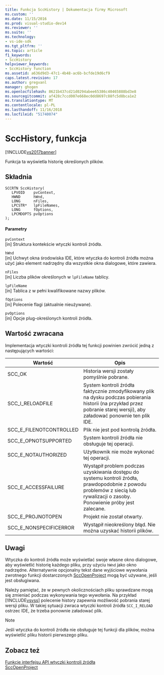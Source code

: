 ```yaml
---
title: Funkcja SccHistory | Dokumentacja firmy Microsoft
ms.custom: ''
ms.date: 11/15/2016
ms.prod: visual-studio-dev14
ms.reviewer: ''
ms.suite: ''
ms.technology:
- vs-ide-sdk
ms.tgt_pltfrm: ''
ms.topic: article
f1_keywords:
- SccHistory
helpviewer_keywords:
- SccHistory function
ms.assetid: a636d9d3-47c1-4b48-ac6b-bcfde19d6cf9
caps.latest.revision: 17
ms.author: gregvanl
manager: ghogen
ms.openlocfilehash: 8621b437cd21d0294abee65386c40465888bd3e8
ms.sourcegitcommit: af428c7ccd007e668ec0dd8697c88fc5d8bca1e2
ms.translationtype: MT
ms.contentlocale: pl-PL
ms.lasthandoff: 11/16/2018
ms.locfileid: "51740074"
---
```

# <a name="scchistory-function"></a>SccHistory, funkcja
[!INCLUDE[vs2017banner](../includes/vs2017banner.md)]

Funkcja ta wyświetla historię określonych plików.  
  
## <a name="syntax"></a>Składnia  
  
```cpp#  
SCCRTN SccHistory(  
   LPVOID    pvContext,  
   HWND      hWnd,  
   LONG      nFiles,  
   LPCSTR*   lpFileNames,  
   LONG      fOptions,  
   LPCMDOPTS pvOptions  
);  
```  
  
#### <a name="parameters"></a>Parametry  
 `pvContext`  
 [in] Struktura kontekście wtyczki kontroli źródła.  
  
 `hWnd`  
 [in] Uchwyt okna środowiska IDE, które wtyczka do kontroli źródła można użyć jako element nadrzędny dla wszystkie okna dialogowe, które zawiera.  
  
 `nFiles`  
 [in] Liczba plików określonych w `lpFileName` tablicy.  
  
 `lpFileName`  
 [in] Tablica z w pełni kwalifikowane nazwy plików.  
  
 `fOptions`  
 [in] Polecenie flagi (aktualnie nieużywane).  
  
 `pvOptions`  
 [in] Opcje plug-określonych kontroli źródła.  
  
## <a name="return-value"></a>Wartość zwracana  
 Implementacja wtyczki kontroli źródła tej funkcji powinien zwrócić jedną z następujących wartości:  
  
|Wartość|Opis|  
|-----------|-----------------|  
|SCC_OK|Historia wersji zostały pomyślnie pobrane.|  
|SCC_I_RELOADFILE|System kontroli źródła faktycznie zmodyfikowany plik na dysku podczas pobierania historii (na przykład przez pobranie starej wersji), aby załadować ponownie ten plik IDE.|  
|SCC_E_FILENOTCONTROLLED|Plik nie jest pod kontrolą źródła.|  
|SCC_E_OPNOTSUPPORTED|System kontroli źródła nie obsługuje tej operacji.|  
|SCC_E_NOTAUTHORIZED|Użytkownik nie może wykonać tej operacji.|  
|SCC_E_ACCESSFAILURE|Wystąpił problem podczas uzyskiwania dostępu do systemu kontroli źródła, prawdopodobnie z powodu problemów z siecią lub rywalizacji o zasoby. Ponowienie próby jest zalecane.|  
|SCC_E_PROJNOTOPEN|Projekt nie został otwarty.|  
|SCC_E_NONSPECIFICERROR|Wystąpił nieokreślony błąd. Nie można uzyskać historii plików.|  
  
## <a name="remarks"></a>Uwagi  
 Wtyczka do kontroli źródła może wyświetlać swoje własne okno dialogowe, aby wyświetlić historię każdego pliku, przy użyciu `hWnd` jako okno nadrzędne. Alternatywnie opcjonalny tekst dane wyjściowe wywołania zwrotnego funkcji dostarczonych [SccOpenProject](../extensibility/sccopenproject-function.md) mogą być używane, jeśli jest obsługiwana.  
  
 Należy pamiętać, że w pewnych okolicznościach pliku sprawdzane mogą się zmieniać podczas wykonywania tego wywołania. Na przykład [!INCLUDE[vsvss](../includes/vsvss-md.md)] polecenie history zapewnia możliwość pobrania starej wersji pliku. W takiej sytuacji zwraca wtyczki kontroli źródła `SCC_I_RELOAD` ostrzec IDE, że trzeba ponownie załadować plik.  
  
> [!NOTE]
>  Jeśli wtyczka do kontroli źródła nie obsługuje tej funkcji dla plików, można wyświetlić pliku historii pierwszego pliku.  
  
## <a name="see-also"></a>Zobacz też  
 [Funkcje interfejsu API wtyczki kontroli źródła](../extensibility/source-control-plug-in-api-functions.md)   
 [SccOpenProject](../extensibility/sccopenproject-function.md)

